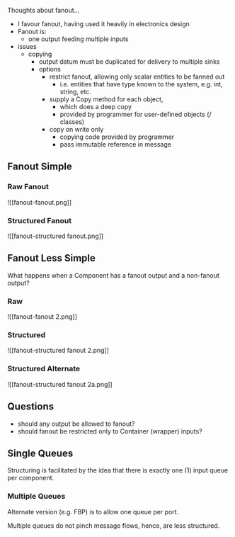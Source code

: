 Thoughts about fanout...

- I favour fanout, having used it heavily in electronics design
- Fanout is:
	- one output feeding multiple inputs
- issues
	- copying
		- output datum must be duplicated for delivery to multiple sinks
		- options
			- restrict fanout, allowing only scalar entities to be fanned out
				- i.e. entities that have type known to the system, e.g. int, string, etc.
			- supply a Copy method for each object, 
				- which does a deep copy
				- provided by programmer for user-defined objects (/ classes)
			- copy on write only
				- copying code provided by programmer
				- pass immutable reference in message

## Fanout Simple
### Raw Fanout
![[fanout-fanout.png]]
### Structured Fanout
![[fanout-structured fanout.png]]
## Fanout Less Simple
What happens when a Component has a fanout output and a non-fanout output?

### Raw

![[fanout-fanout 2.png]]

### Structured

![[fanout-structured fanout 2.png]]
### Structured Alternate

![[fanout-structured fanout 2a.png]]
## Questions
- should any output be allowed to fanout?
- should fanout be restricted only to Container (wrapper) inputs?

## Single Queues
Structuring is facilitated by the idea that there is exactly one (1) input queue per component.

### Multiple Queues
Alternate version (e.g. FBP) is to allow one queue per port.  

Multiple queues do not pinch message flows, hence, are less structured.